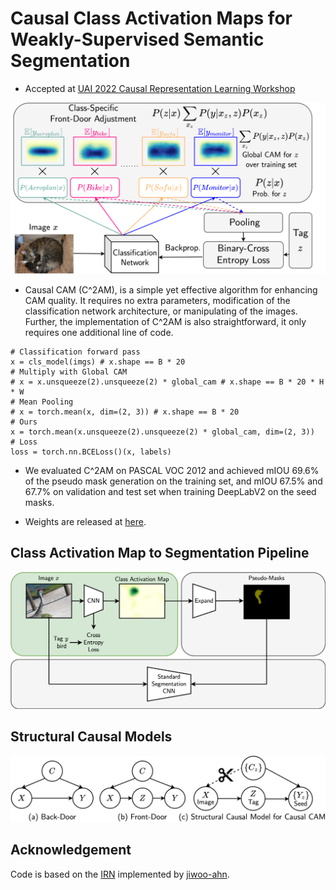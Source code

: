 # Causal Class Activation Maps for Weakly-Supervised Semantic Segmentation

- Accepted at [UAI 2022 Causal Representation Learning Workshop](https://openreview.net/group?id=auai.org/UAI/2022/Workshop/CRL#accept--oral-)

![](doc/c2am.png)

- Causal CAM (C^2AM), is a simple yet effective algorithm for enhancing CAM quality. It requires no extra parameters, modification of the classification network architecture, or manipulating of the images. Further, the implementation of C^2AM is also straightforward, it only requires one additional line of code. 

```
# Classification forward pass
x = cls_model(imgs) # x.shape == B * 20 
# Multiply with Global CAM
# x = x.unsqueeze(2).unsqueeze(2) * global_cam # x.shape == B * 20 * H * W
# Mean Pooling
# x = torch.mean(x, dim=(2, 3)) # x.shape == B * 20
# Ours
x = torch.mean(x.unsqueeze(2).unsqueeze(2) * global_cam, dim=(2, 3))
# Loss
loss = torch.nn.BCELoss()(x, labels)
```

- We evaluated C^2AM on PASCAL VOC 2012 and achieved mIOU 69.6% of the pseudo mask generation on the training set, and mIOU 67.5% and 67.7% on validation and test set when training DeepLabV2 on the seed masks.

- Weights are released at [here](https://drive.google.com/drive/folders/1L0ieqx4XWddIUzKP80djM7YOcKeJZDot?usp=sharing).

## Class Activation Map to Segmentation Pipeline
![](doc/pipe.png)

## Structural Causal Models
![](doc/scm.png)

## Acknowledgement
Code is based on the [IRN](https://github.com/jiwoon-ahn/irn) implemented by [jiwoo-ahn](https://github.com/jiwoon-ahn). 
